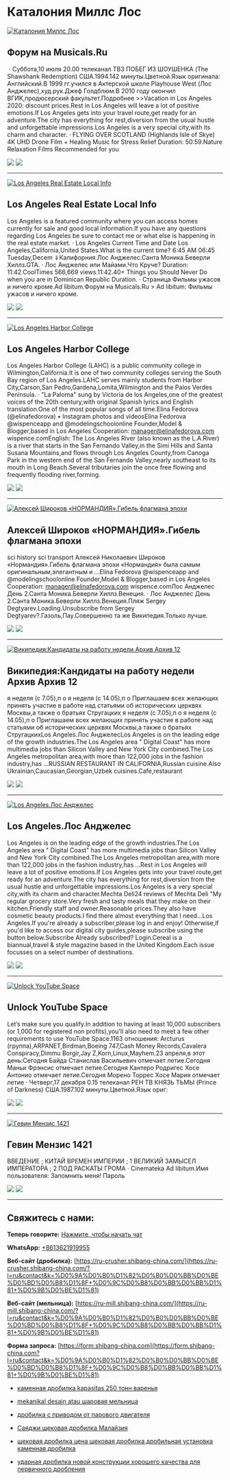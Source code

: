 # Каталония Миллс Лос

<a href="https://swt.shibang-china.com/?l=ru&img&k=%D0%9A%D0%B0%D1%82%D0%B0%D0%BB%D0%BE%D0%BD%D0%B8%D1%8F+%D0%9C%D0%B8%D0%BB%D0%BB%D1%81+%D0%9B%D0%BE%D1%81" target="_blank">![Каталония Миллс Лос](http://static.shibang-china.com/all-800x300/367.jpg)</a>

## Форум на Musicals.Ru
&nbsp;&#0183;&#32;Суббота,10 июля 20.00 телеканал ТВ3 ПОБЕГ ИЗ ШОУШЕНКА (The Shawshank Redemption) США.1994.142 минуты.Цветной.Язык оригинала: Английский.В 1999 гг.учился в Актерской школе Playhouse West (Лос Анджелес),худ.рук.Джеф Голдблюм.В 2010 году окончил ВГИК,продюсерский факультет.Подробнее &gt;&gt;Vacation in Los Angeles 2020: discount prices.Rest in Los Angeles will leave a lot of positive emotions.If Los Angeles gets into your travel route,get ready for an adventure.The city has everything for rest,diversion from the usual hustle and unforgettable impressions.Los Angeles is a very special city,with its charm and character.&nbsp;&#0183;&#32;FLYING OVER SCOTLAND (Highlands Isle of Skye) 4K UHD Drone Film + Healing Music for Stress Relief Duration: 50:59.Nature Relaxation Films Recommended for you


<a href="https://whatsapp.shibangsoft.com/WhatsApp.php" target="_blank" title="WhatsApp">![](http://static.shibang-china.com/icon/whatsapp.png)</a> <a href="https://swt.shibang-china.com/?l=ru&icon&k=%D0%9A%D0%B0%D1%82%D0%B0%D0%BB%D0%BE%D0%BD%D0%B8%D1%8F+%D0%9C%D0%B8%D0%BB%D0%BB%D1%81+%D0%9B%D0%BE%D1%81" target="_blank">![](http://static.shibang-china.com/icon/chat-ru.png)</a>

---

<a href="https://swt.shibang-china.com/?l=ru&img&k=%D0%9A%D0%B0%D1%82%D0%B0%D0%BB%D0%BE%D0%BD%D0%B8%D1%8F+%D0%9C%D0%B8%D0%BB%D0%BB%D1%81+%D0%9B%D0%BE%D1%81" target="_blank">![Los Angeles Real Estate Local Info](http://static.shibang-china.com/all-800x300/633.jpg)</a>

## Los Angeles Real Estate Local Info
Los Angeles is a featured community where you can access homes currently for sale and good local information.If you have any questions regarding Los Angeles be sure to contact me or what else is happening in the real estate market.&nbsp;&#0183;&#32;Los Angeles Current Time and Date Los Angeles,California,United States.What is the current time? 6:45 AM 06:45 Tuesday,Decem ⇓Калифорния.Лос Анджелес.Санта Моника.Беверли Хиллз.GTA.&nbsp;&#0183;&#32;Лос Анджелес или Майами.Что Круче? Duration: 11:42.CoolTimes 566,669 views.11:42.40+ Things you Should Never Do when you are in Dominican Republic Duration.&nbsp;&#0183;&#32;Страница Фильмы ужасов и ничего кроме.Ad libitum.Форум на Musicals.Ru &gt; Ad libitum: Фильмы ужасов и ничего кроме.


<a href="https://whatsapp.shibangsoft.com/WhatsApp.php" target="_blank" title="WhatsApp">![](http://static.shibang-china.com/icon/whatsapp.png)</a> <a href="https://swt.shibang-china.com/?l=ru&icon&k=%D0%9A%D0%B0%D1%82%D0%B0%D0%BB%D0%BE%D0%BD%D0%B8%D1%8F+%D0%9C%D0%B8%D0%BB%D0%BB%D1%81+%D0%9B%D0%BE%D1%81" target="_blank">![](http://static.shibang-china.com/icon/chat-ru.png)</a>

---

<a href="https://swt.shibang-china.com/?l=ru&img&k=%D0%9A%D0%B0%D1%82%D0%B0%D0%BB%D0%BE%D0%BD%D0%B8%D1%8F+%D0%9C%D0%B8%D0%BB%D0%BB%D1%81+%D0%9B%D0%BE%D1%81" target="_blank">![Los Angeles Harbor College](http://static.shibang-china.com/all-800x300/1205.jpg)</a>

## Los Angeles Harbor College
Los Angeles Harbor College (LAHC) is a public community college in Wilmington,California.It is one of two community colleges serving the South Bay region of Los Angeles.LAHC serves mainly students from Harbor City,Carson,San Pedro,Gardena,Lomita,Wilmington and the Palos Verdes Peninsula.&nbsp;&#0183;&#32;&quot;La Paloma&quot; sung by Victoria de los Angeles,one of the greatest voices of the 20th century,with original Spanish lyrics and English translation.One of the most popular songs of all time.Elina Fedorova (@elinafedorova) • Instagram photos and videosElina Fedorova @wispenceapp and @modelingschoolonline Founder,Model &amp; Blogger,based in Los Angeles Cooperation: manager@elinafedorova.com wispence.comEnglish: The Los Angeles River (also known as the L.A.River) is a river that starts in the San Fernando Valley,in the Simi Hills and Santa Susana Mountains,and flows through Los Angeles County,from Canoga Park in the western end of the San Fernando Valley,nearly southeast to its mouth in Long Beach.Several tributaries join the once free flowing and frequently flooding river,forming.


<a href="https://whatsapp.shibangsoft.com/WhatsApp.php" target="_blank" title="WhatsApp">![](http://static.shibang-china.com/icon/whatsapp.png)</a> <a href="https://swt.shibang-china.com/?l=ru&icon&k=%D0%9A%D0%B0%D1%82%D0%B0%D0%BB%D0%BE%D0%BD%D0%B8%D1%8F+%D0%9C%D0%B8%D0%BB%D0%BB%D1%81+%D0%9B%D0%BE%D1%81" target="_blank">![](http://static.shibang-china.com/icon/chat-ru.png)</a>

---

<a href="https://swt.shibang-china.com/?l=ru&img&k=%D0%9A%D0%B0%D1%82%D0%B0%D0%BB%D0%BE%D0%BD%D0%B8%D1%8F+%D0%9C%D0%B8%D0%BB%D0%BB%D1%81+%D0%9B%D0%BE%D1%81" target="_blank">![Алексей Широков &#171;НОРМАНДИЯ&#187;.Гибель флагмана эпохи](http://static.shibang-china.com/all-800x300/259.jpg)</a>

## Алексей Широков &#171;НОРМАНДИЯ&#187;.Гибель флагмана эпохи
sci history sci transport Алексей Николаевич Широков &#171;Нормандия&#187;.Гибель флагмана эпохи &#171;Нормандия&#187; была самым оригинальным,элегантным и …Elina Fedorova @wispenceapp and @modelingschoolonline Founder,Model &amp; Blogger,based in Los Angeles Cooperation: manager@elinafedorova.com wispence.comЛос Анджелес День 2.Санта Моника.Беверли Хиллз.Венеция.&nbsp;&#0183;&#32;Лос Анджелес День 2.Санта Моника.Беверли Хиллз.Венеция.Пляж Sergey Degtyarev.Loading.Unsubscribe from Sergey Degtyarev?.Газоль,Пау.Совершенно та же Википедия.Только лучше.


<a href="https://whatsapp.shibangsoft.com/WhatsApp.php" target="_blank" title="WhatsApp">![](http://static.shibang-china.com/icon/whatsapp.png)</a> <a href="https://swt.shibang-china.com/?l=ru&icon&k=%D0%9A%D0%B0%D1%82%D0%B0%D0%BB%D0%BE%D0%BD%D0%B8%D1%8F+%D0%9C%D0%B8%D0%BB%D0%BB%D1%81+%D0%9B%D0%BE%D1%81" target="_blank">![](http://static.shibang-china.com/icon/chat-ru.png)</a>

---

<a href="https://swt.shibang-china.com/?l=ru&img&k=%D0%9A%D0%B0%D1%82%D0%B0%D0%BB%D0%BE%D0%BD%D0%B8%D1%8F+%D0%9C%D0%B8%D0%BB%D0%BB%D1%81+%D0%9B%D0%BE%D1%81" target="_blank">![Википедия:Кандидаты на работу недели Архив Архив 12](http://static.shibang-china.com/all-800x300/176.jpg)</a>

## Википедия:Кандидаты на работу недели Архив Архив 12
я неделя (c 7.05),п о я неделя (c 14.05),п о Приглашаем всех желающих принять участие в работе над статьями об исторических церквях Москвы,а также о братьях Стругацких я неделя (c 7.05),п о я неделя (c 14.05),п о Приглашаем всех желающих принять участие в работе над статьями об исторических церквях Москвы,а также о братьях СтругацкихLos Angeles.Лос АнджелесLos Angeles is on the leading edge of the growth industries.The Los Angeles area &quot; Digital Coast&quot; has more multimedia jobs than Silicon Valley and New York City combined.The Los Angeles metropolitan area,with more than 122,000 jobs in the fashion industry,has …RUSSIAN RESTAURANT IN CALIFORNIA,Russian cuisine.Also Ukrainian,Caucasian,Georgian,Uzbek cuisines.Cafe,restaurant


<a href="https://whatsapp.shibangsoft.com/WhatsApp.php" target="_blank" title="WhatsApp">![](http://static.shibang-china.com/icon/whatsapp.png)</a> <a href="https://swt.shibang-china.com/?l=ru&icon&k=%D0%9A%D0%B0%D1%82%D0%B0%D0%BB%D0%BE%D0%BD%D0%B8%D1%8F+%D0%9C%D0%B8%D0%BB%D0%BB%D1%81+%D0%9B%D0%BE%D1%81" target="_blank">![](http://static.shibang-china.com/icon/chat-ru.png)</a>

---

<a href="https://swt.shibang-china.com/?l=ru&img&k=%D0%9A%D0%B0%D1%82%D0%B0%D0%BB%D0%BE%D0%BD%D0%B8%D1%8F+%D0%9C%D0%B8%D0%BB%D0%BB%D1%81+%D0%9B%D0%BE%D1%81" target="_blank">![Los Angeles.Лос Анджелес](http://static.shibang-china.com/all-800x300/233.jpg)</a>

## Los Angeles.Лос Анджелес
Los Angeles is on the leading edge of the growth industries.The Los Angeles area &quot; Digital Coast&quot; has more multimedia jobs than Silicon Valley and New York City combined.The Los Angeles metropolitan area,with more than 122,000 jobs in the fashion industry,has …Rest in Los Angeles will leave a lot of positive emotions.If Los Angeles gets into your travel route,get ready for an adventure.The city has everything for rest,diversion from the usual hustle and unforgettable impressions.Los Angeles is a very special city,with its charm and character.Mechta Deli24 reviews of Mechta Deli &quot;My regular grocery store.Very fresh and tasty meals that they make on their kitchen.Friendly staff and owner.Reasonable prices.They also have cosmetic beauty products.I find there almost everything that I need…Los Angeles.If you're already a subscriber,please log in and enjoy! Otherwise,if you'd like to access our digital city guides,please subscribe using the button below.Subscribe Already subscribed? Login.Cereal is a biannual,travel &amp; style magazine based in the United Kingdom.Each issue focusses on a select number of destinations.


<a href="https://whatsapp.shibangsoft.com/WhatsApp.php" target="_blank" title="WhatsApp">![](http://static.shibang-china.com/icon/whatsapp.png)</a> <a href="https://swt.shibang-china.com/?l=ru&icon&k=%D0%9A%D0%B0%D1%82%D0%B0%D0%BB%D0%BE%D0%BD%D0%B8%D1%8F+%D0%9C%D0%B8%D0%BB%D0%BB%D1%81+%D0%9B%D0%BE%D1%81" target="_blank">![](http://static.shibang-china.com/icon/chat-ru.png)</a>

---

<a href="https://swt.shibang-china.com/?l=ru&img&k=%D0%9A%D0%B0%D1%82%D0%B0%D0%BB%D0%BE%D0%BD%D0%B8%D1%8F+%D0%9C%D0%B8%D0%BB%D0%BB%D1%81+%D0%9B%D0%BE%D1%81" target="_blank">![Unlock YouTube Space](http://static.shibang-china.com/all-800x300/311.jpg)</a>

## Unlock YouTube Space
Let’s make sure you qualify.In addition to having at least 10,000 subscribers (or 1,000 for registered non profits),you'll also need to meet a few other requirements to use YouTube Space.1163 отношения: Arcturus (группа),ARPANET,Birdman,Boeing 747,Cash Money Records,Cavalera Conspiracy,Dimmu Borgir,Jay Z,Korn,Linux,Mayhem.23 апреля,в этот день:Сегодня Байда Станислав Васильевич отмечает летие.Сегодня Маньи Фрэнсис отмечает летие.Сегодня Кантеро Родригес Хосе Антонио отмечает летие.Сегодня Морено Торрес Хосе Мария отмечает летие&nbsp;&#0183;&#32;Четверг,17 декабря 0.15 телеканал РЕН ТВ КНЯЗЬ ТЬМЫ (Prince of Darkness) США.1987.102 минуты.Цветной.Язык ориг:


<a href="https://whatsapp.shibangsoft.com/WhatsApp.php" target="_blank" title="WhatsApp">![](http://static.shibang-china.com/icon/whatsapp.png)</a> <a href="https://swt.shibang-china.com/?l=ru&icon&k=%D0%9A%D0%B0%D1%82%D0%B0%D0%BB%D0%BE%D0%BD%D0%B8%D1%8F+%D0%9C%D0%B8%D0%BB%D0%BB%D1%81+%D0%9B%D0%BE%D1%81" target="_blank">![](http://static.shibang-china.com/icon/chat-ru.png)</a>

---

<a href="https://swt.shibang-china.com/?l=ru&img&k=%D0%9A%D0%B0%D1%82%D0%B0%D0%BB%D0%BE%D0%BD%D0%B8%D1%8F+%D0%9C%D0%B8%D0%BB%D0%BB%D1%81+%D0%9B%D0%BE%D1%81" target="_blank">![Гевин Мензис 1421](http://static.shibang-china.com/all-800x300/910.jpg)</a>

## Гевин Мензис 1421
ВВЕДЕНИЕ ; КИТАЙ ВРЕМЕН ИМПЕРИИ ; 1 ВЕЛИКИЙ ЗАМЫСЕЛ ИМПЕРАТОРА ; 2 ПОД РАСКАТЫ ГРОМА&nbsp;&#0183;&#32;Cinemateka Ad libitum.Имя пользователя: Запомнить меня! Пароль

<a href="https://whatsapp.shibangsoft.com/WhatsApp.php" target="_blank" title="WhatsApp">![](http://static.shibang-china.com/icon/whatsapp.png)</a> <a href="https://swt.shibang-china.com/?l=ru&icon&k=%D0%9A%D0%B0%D1%82%D0%B0%D0%BB%D0%BE%D0%BD%D0%B8%D1%8F+%D0%9C%D0%B8%D0%BB%D0%BB%D1%81+%D0%9B%D0%BE%D1%81" target="_blank">![](http://static.shibang-china.com/icon/chat-ru.png)</a>

---
## Свяжитесь с нами:

**Теперь говорите:** [Нажмите, чтобы начать чат](https://swt.shibang-china.com?l=ru&contact&k=%D0%9A%D0%B0%D1%82%D0%B0%D0%BB%D0%BE%D0%BD%D0%B8%D1%8F+%D0%9C%D0%B8%D0%BB%D0%BB%D1%81+%D0%9B%D0%BE%D1%81)

**WhatsApp:**  [+8613621919955](https://whatsapp.shibangsoft.com/WhatsApp.php)

**Веб-сайт (дробилка):** [https://ru-crusher.shibang-china.com/](https://ru-crusher.shibang-china.com/?l=ru&contact&k=%D0%9A%D0%B0%D1%82%D0%B0%D0%BB%D0%BE%D0%BD%D0%B8%D1%8F+%D0%9C%D0%B8%D0%BB%D0%BB%D1%81+%D0%9B%D0%BE%D1%81)

**Веб-сайт (мельница):** [https://ru-mill.shibang-china.com/](https://ru-mill.shibang-china.com/?l=ru&contact&k=%D0%9A%D0%B0%D1%82%D0%B0%D0%BB%D0%BE%D0%BD%D0%B8%D1%8F+%D0%9C%D0%B8%D0%BB%D0%BB%D1%81+%D0%9B%D0%BE%D1%81)

**Форма запроса:** [https://form.shibang-china.com](https://form.shibang-china.com?l=ru&contact&k=%D0%9A%D0%B0%D1%82%D0%B0%D0%BB%D0%BE%D0%BD%D0%B8%D1%8F+%D0%9C%D0%B8%D0%BB%D0%BB%D1%81+%D0%9B%D0%BE%D1%81)

* [каменная дробилка kapasitas 250 тонн варенья](../135/%D0%BA%D0%B0%D0%BC%D0%B5%D0%BD%D0%BD%D0%B0%D1%8F%20%D0%B4%D1%80%D0%BE%D0%B1%D0%B8%D0%BB%D0%BA%D0%B0%20kapasitas%20250%20%D1%82%D0%BE%D0%BD%D0%BD%20%D0%B2%D0%B0%D1%80%D0%B5%D0%BD%D1%8C%D1%8F.md)

* [mekanikal desain atau шаровая мельница](../134/mekanikal%20desain%20atau%20%D1%88%D0%B0%D1%80%D0%BE%D0%B2%D0%B0%D1%8F%20%D0%BC%D0%B5%D0%BB%D1%8C%D0%BD%D0%B8%D1%86%D0%B0.md)

* [дробилка с приводом от парового двигателя](../134/%D0%B4%D1%80%D0%BE%D0%B1%D0%B8%D0%BB%D0%BA%D0%B0%20%D1%81%20%D0%BF%D1%80%D0%B8%D0%B2%D0%BE%D0%B4%D0%BE%D0%BC%20%D0%BE%D1%82%20%D0%BF%D0%B0%D1%80%D0%BE%D0%B2%D0%BE%D0%B3%D0%BE%20%D0%B4%D0%B2%D0%B8%D0%B3%D0%B0%D1%82%D0%B5%D0%BB%D1%8F.md)

* [Саяджи щековая дробилка Малайзия](../133/%D0%A1%D0%B0%D1%8F%D0%B4%D0%B6%D0%B8%20%D1%89%D0%B5%D0%BA%D0%BE%D0%B2%D0%B0%D1%8F%20%D0%B4%D1%80%D0%BE%D0%B1%D0%B8%D0%BB%D0%BA%D0%B0%20%D0%9C%D0%B0%D0%BB%D0%B0%D0%B9%D0%B7%D0%B8%D1%8F.md)

* [щековая дробилка цена щековая дробилка дробильная установка каменная дробилка](../135/%D1%89%D0%B5%D0%BA%D0%BE%D0%B2%D0%B0%D1%8F%20%D0%B4%D1%80%D0%BE%D0%B1%D0%B8%D0%BB%D0%BA%D0%B0%20%D1%86%D0%B5%D0%BD%D0%B0%20%D1%89%D0%B5%D0%BA%D0%BE%D0%B2%D0%B0%D1%8F%20%D0%B4%D1%80%D0%BE%D0%B1%D0%B8%D0%BB%D0%BA%D0%B0%20%D0%B4%D1%80%D0%BE%D0%B1%D0%B8%D0%BB%D1%8C%D0%BD%D0%B0%D1%8F%20%D1%83%D1%81%D1%82%D0%B0%D0%BD%D0%BE%D0%B2%D0%BA%D0%B0%20%D0%BA%D0%B0%D0%BC%D0%B5%D0%BD%D0%BD%D0%B0%D1%8F%20%D0%B4%D1%80%D0%BE%D0%B1%D0%B8%D0%BB%D0%BA%D0%B0.md)

* [ударная дробилка новой конструкции хорошего качества для первичного дробления](../132/%D1%83%D0%B4%D0%B0%D1%80%D0%BD%D0%B0%D1%8F%20%D0%B4%D1%80%D0%BE%D0%B1%D0%B8%D0%BB%D0%BA%D0%B0%20%D0%BD%D0%BE%D0%B2%D0%BE%D0%B9%20%D0%BA%D0%BE%D0%BD%D1%81%D1%82%D1%80%D1%83%D0%BA%D1%86%D0%B8%D0%B8%20%D1%85%D0%BE%D1%80%D0%BE%D1%88%D0%B5%D0%B3%D0%BE%20%D0%BA%D0%B0%D1%87%D0%B5%D1%81%D1%82%D0%B2%D0%B0%20%D0%B4%D0%BB%D1%8F%20%D0%BF%D0%B5%D1%80%D0%B2%D0%B8%D1%87%D0%BD%D0%BE%D0%B3%D0%BE%20%D0%B4%D1%80%D0%BE%D0%B1%D0%BB%D0%B5%D0%BD%D0%B8%D1%8F.md)